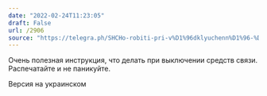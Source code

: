 ```yaml
---
date: "2022-02-24T11:23:05"
draft: False
url: /2906
source: "https://telegra.ph/SHCHo-robiti-pri-v%D1%96dklyuchenn%D1%96-%D1%96nternetu-02-24-2"
---
```


Очень полезная инструкция, что делать при выключении средств связи. Распечатайте и не паникуйте.

Версия на украинском
